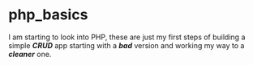 # php_basics

I am starting to look into PHP, these are just my first steps of building a simple ***CRUD*** app starting with a ***bad*** version and working my way to a ***cleaner*** one.
